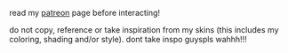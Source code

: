 read my [patreon](https://www.patreon.com/justdem4n/about) page before interacting! 

do not copy, reference or take inspiration from my skins (this includes my coloring, shading and/or style).
dont take inspo guyspls wahhh!!!
